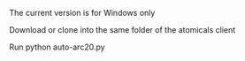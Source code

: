 The current version is for Windows only

Download or clone into the same folder of the atomicals client

Run python auto-arc20.py
